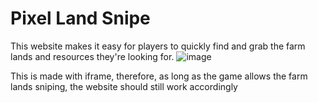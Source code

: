 # Pixel Land Snipe

This website makes it easy for players to quickly find and grab the farm lands and resources they're looking for.
![image](https://github.com/ZyyAlvez/Pixels-landSnipe/assets/144290810/e18a2b46-8a8a-4850-a235-33e7d902b35f)

This is made with iframe, therefore, as long as the game allows the farm lands sniping, the website should still work accordingly


